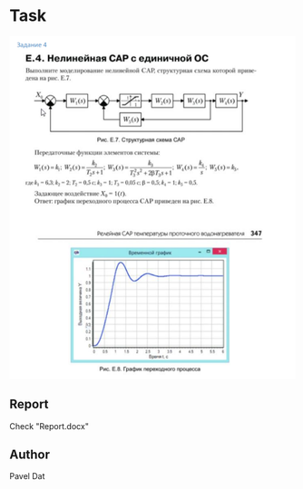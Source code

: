 # Task

<img src="https://github.com/paveldat/University/blob/main/Computer%20simulation%20technologies/lab%202/img/1.png">

## Report
Check "Report.docx"

## Author
Pavel Dat